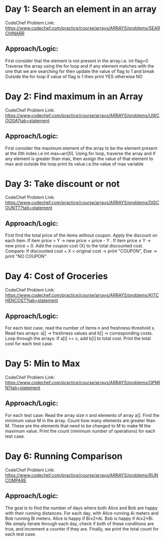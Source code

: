 # Day 1: Search an element in an array
CodeChef Problem Link: https://www.codechef.com/practice/course/arrays/ARRAYS/problems/SEARCHINARR
## Approach/Logic:
First consider that the element is not present in the array.i.e. int flag=0
Traverse the array using the for loop and if any element matches with the one that we are searching for then update the value of flag to 1 and break
Outside the for loop if value of flag is 1 then print YES otherwise NO

# Day 2: Find maximum in an Array
CodeChef Problem Link: https://www.codechef.com/practice/course/arrays/ARRAYS/problems/UWCOI20A?tab=statement
## Approach/Logic: 
First consider the maximum element of the array to be the element present at the 0th index.i.e int max=arr[0]. Using for loop, traverse the array and if any element is greater than max, then assign the value of that element to max and outside the loop print its value.i.e.the value of max variable

# Day 3: Take discount or not
CodeChef Problem Link: https://www.codechef.com/practice/course/arrays/ARRAYS/problems/DISCOUNTT?tab=statement
## Approach/Logic: 
First find the total price of the items without coupon. Apply the discount on each item: If item price > Y → new price = price - Y . If item price ≤ Y → new price = 0. Add the coupon cost (X) to the total discounted cost. Compare: If discounted cost + X < original cost → print "COUPON", Else → print "NO COUPON"

# Day 4: Cost of Groceries
CodeChef Problem Link: https://www.codechef.com/practice/course/arrays/ARRAYS/problems/KITCHENCOST?tab=statement
## Approach/Logic:
For each test case, read the number of items n and freshness threshold x. Read two arrays: a[] → freshness values and b[] → corresponding costs. Loop through the arrays:
If a[i] >= x, add b[i] to total cost. Print the total cost for each test case.

# Day 5: Min to Max
CodeChef Problem Link: https://www.codechef.com/practice/course/arrays/ARRAYS/problems/OPMIN?tab=statement
## Approach/Logic:
For each test case:
Read the array size n and elements of array a[].
Find the minimum value M in the array.
Count how many elements are greater than M.
These are the elements that need to be changed to M to make M the maximum value.
Print the count (minimum number of operations) for each test case.

# Day 6: Running Comparison
CodeChef Problem Link: https://www.codechef.com/practice/course/arrays/ARRAYS/problems/RUNCOMPARE
## Approach/Logic:
The goal is to find the number of days where both Alice and Bob are happy with their running distances. For each day, with Alice running Ai meters and Bob running Bi meters.
Alice is happy if Bi≤2×Ai. Bob is happy if Ai≤2×Bi. We simply iterate through each day, check if both of these conditions are true, and increment a counter if they are. Finally, we print the total count for each test case.



